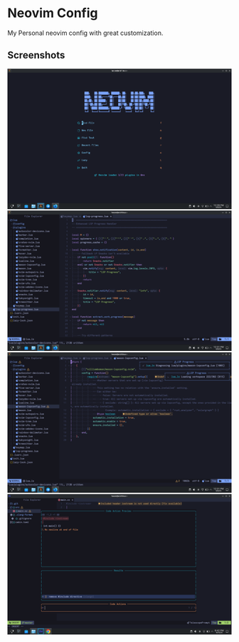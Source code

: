 # Neovim Config
My Personal neovim config with great customization.

## Screenshots

<img src="./images/img_1.png">

<img src="./images/img_2.png">

<img src="./images/img_3.png">

<img src="./images/img_4.png">
